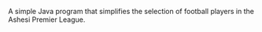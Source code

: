 A simple Java program that simplifies the selection of football players in the Ashesi Premier League.
